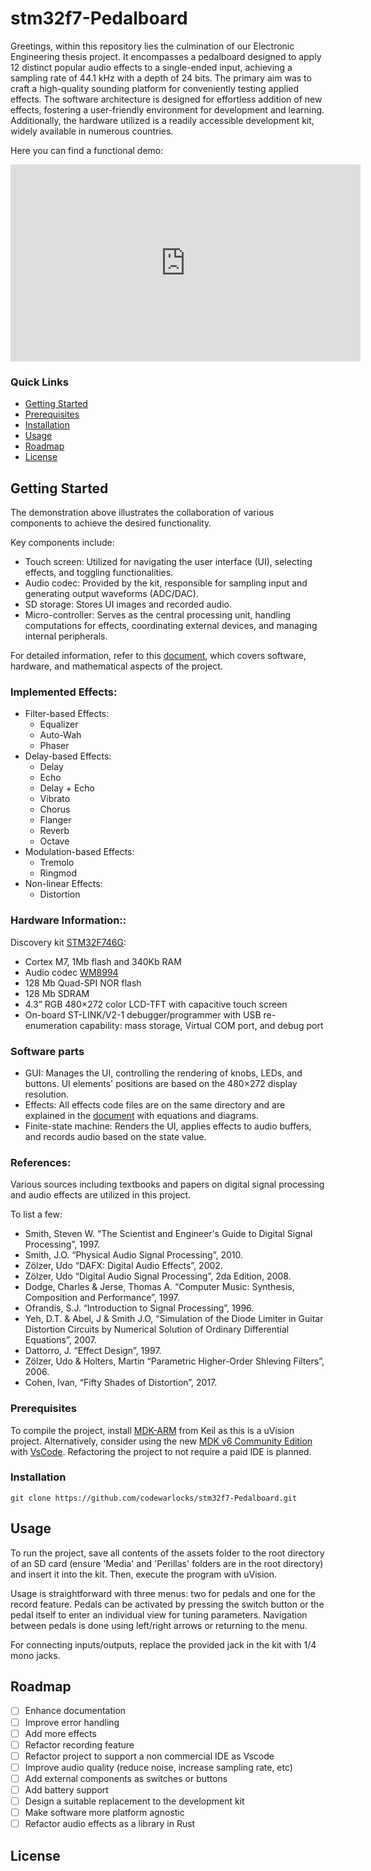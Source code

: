 # stm32f7-Pedalboard

Greetings, within this repository lies the culmination of our Electronic Engineering thesis project. It encompasses a pedalboard designed to apply 12 distinct popular audio effects to a single-ended input, achieving a sampling rate of 44.1 kHz with a depth of 24 bits. The primary aim was to craft a high-quality sounding platform for conveniently testing applied effects. The software architecture is designed for effortless addition of new effects, fostering a user-friendly environment for development and learning. Additionally, the hardware utilized is a readily accessible development kit, widely available in numerous countries.

Here you can find a functional demo:

<iframe width="560" height="315" src="https://www.youtube.com/embed/V-5spfllwe8?si=3IBq79IgztJ8RXuU" title="YouTube video player" frameborder="0" allow="accelerometer; autoplay; clipboard-write; encrypted-media; gyroscope; picture-in-picture; web-share" allowfullscreen></iframe>

### Quick Links

- [Getting Started](#getting-started)
- [Prerequisites](#prerequisites)
- [Installation](#installation)
- [Usage](#usage)
- [Roadmap](#roadmap)
- [License](#license)

## Getting Started

The demonstration above illustrates the collaboration of various components to achieve the desired functionality.

Key components include:

- Touch screen: Utilized for navigating the user interface (UI), selecting effects, and toggling functionalities.
- Audio codec: Provided by the kit, responsible for sampling input and generating output waveforms (ADC/DAC).
- SD storage: Stores UI images and recorded audio.
- Micro-controller: Serves as the central processing unit, handling computations for effects, coordinating external devices, and managing internal peripherals. 

For detailed information, refer to this [document](https://drive.google.com/file/d/16MncO3Z1pbzFfrqieCRYZ0KL5QBh5DHn/view?usp=sharing), which covers software, hardware, and mathematical aspects of the project.

### Implemented Effects:

- Filter-based Effects:
    - Equalizer
    - Auto-Wah
    - Phaser
- Delay-based Effects:
    - Delay
    - Echo
    - Delay + Echo
    - Vibrato
    - Chorus
    - Flanger
    - Reverb
    - Octave
- Modulation-based Effects:
    - Tremolo
    - Ringmod
- Non-linear Effects:
    - Distortion

### Hardware Information::

Discovery kit [STM32F746G](https://www.st.com/en/evaluation-tools/32f746gdiscovery.html):
- Cortex M7, 1Mb flash and 340Kb RAM
- Audio codec [WM8994](https://www.cirrus.com/products/wm8994/)
- 128 Mb Quad-SPI NOR flash
- 128 Mb SDRAM
- 4.3” RGB 480×272 color LCD-TFT with capacitive touch screen
- On-board ST-LINK/V2-1 debugger/programmer with USB re-enumeration capability: mass storage, Virtual COM port, and debug port

### Software parts

- GUI: Manages the UI, controlling the rendering of knobs, LEDs, and buttons. UI elements' positions are based on the 480×272 display resolution.
- Effects: All effects code files are on the same directory and are explained in the [document](https://drive.google.com/file/d/16MncO3Z1pbzFfrqieCRYZ0KL5QBh5DHn/view?usp=sharing) with equations and diagrams.
- Finite-state machine: Renders the UI, applies effects to audio buffers, and records audio based on the state value. 

### References:

Various sources including textbooks and papers on digital signal processing and audio effects are utilized in this project.

To list a few:

- Smith, Steven W. “The Scientist and Engineer's Guide to Digital Signal Processing”, 1997.
- Smith, J.O. “Physical Audio Signal Processing”, 2010.
- Zölzer, Udo “DAFX: Digital Audio Effects”, 2002.
- Zölzer, Udo “Digital Audio Signal Processing”, 2da Edition, 2008.
- Dodge, Charles & Jerse, Thomas A. “Computer Music: Synthesis, Composition and
Performance”, 1997.
- Ofrandis, S.J. “Introduction to Signal Processing”, 1996.
- Yeh, D.T. & Abel, J & Smith J.O, “Simulation of the Diode Limiter in Guitar Distortion
Circuits by Numerical Solution of Ordinary Differential Equations”, 2007.
- Dattorro, J. “Effect Design”, 1997.
- Zölzer, Udo & Holters, Martin “Parametric Higher-Order Shleving Filters”, 2006.
- Cohen, Ivan, “Fifty Shades of Distortion”, 2017.

### Prerequisites

To compile the project, install [MDK-ARM](https://www.keil.com/demo/eval/arm.htm) from Keil as this is a uVision project. Alternatively, consider using the new [MDK v6 Community Edition](https://www.keil.arm.com/community/) with [VsCode](https://code.visualstudio.com/download). Refactoring the project to not require a paid IDE is planned.

### Installation

`git clone https://github.com/codewarlocks/stm32f7-Pedalboard.git`

## Usage

To run the project, save all contents of the assets folder to the root directory of an SD card (ensure 'Media' and 'Perillas' folders are in the root directory) and insert it into the kit. Then, execute the program with uVision.

Usage is straightforward with three menus: two for pedals and one for the record feature. Pedals can be activated by pressing the switch button or the pedal itself to enter an individual view for tuning parameters. Navigation between pedals is done using left/right arrows or returning to the menu.

For connecting inputs/outputs, replace the provided jack in the kit with 1/4 mono jacks.

## Roadmap

- [ ] Enhance documentation
- [ ] Improve error handling
- [ ] Add more effects
- [ ] Refactor recording feature
- [ ] Refactor project to support a non commercial IDE as Vscode
- [ ] Improve audio quality (reduce noise, increase sampling rate, etc)
- [ ] Add external components as switches or buttons
- [ ] Add battery support
- [ ] Design a suitable replacement to the development kit
- [ ] Make software more platform agnostic
- [ ] Refactor audio effects as a library in Rust

## License
